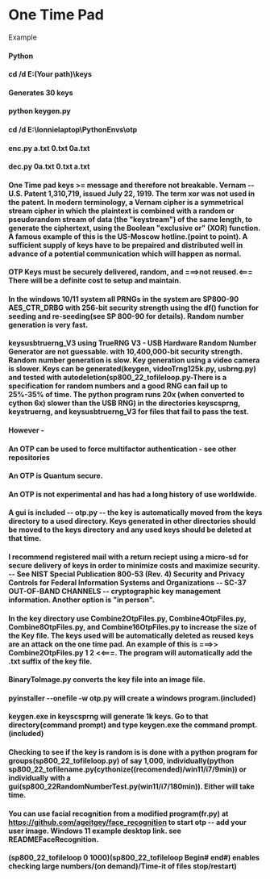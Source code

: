 One Time Pad
============
Example
#### Python
#### cd /d E:\(Your path)\keys 
#### Generates 30 keys
#### python keygen.py
#### cd /d E:\lonnielaptop\PythonEnvs\otp
#### enc.py a.txt 0.txt 0a.txt
#### dec.py 0a.txt 0.txt a.txt
#### One Time pad keys >= message and therefore not breakable.   Vernam -- U.S. Patent 1,310,719, issued July 22, 1919.  The term xor was not used in the patent.  In modern terminology, a Vernam cipher is a symmetrical stream cipher in which the plaintext is combined with a random or pseudorandom stream of data (the "keystream") of the same length, to generate the ciphertext, using the Boolean "exclusive or" (XOR) function.  A famous example of this is the US-Moscow hotline.(point to point).  A sufficient supply of keys have to be prepaired and distributed well in advance of a potential communication which will happen as normal.  
#### OTP Keys must be securely delivered, random, and ===>not reused.<===   There will be a definite cost to setup and maintain.  
#### In the windows 10/11 system all PRNGs in the system are SP800-90 AES_CTR_DRBG with 256-bit security strength using the df() function for seeding and re-seeding(see SP 800-90 for details). Random number generation is very fast.
#### keysusbtruerng_V3 using TrueRNG V3 - USB Hardware Random Number Generator are not guessable.  with 10,400,000-bit security strength.  Random number generation is slow. Key generation using a video camera is slower. Keys can be generated(keygen, videoTrng125k.py, usbrng.py) and tested with autodeletion(sp800_22_tofileloop.py-There is a specification for random numbers and a good RNG can fail up to 25%-35% of time. The python program runs 20x (when converted to cython 6x) slower than the USB RNG) in the directories keyscsprng, keystruerng, and keysusbtruerng_V3 for files that fail to pass the test.
#### However -
#### An OTP can be used to force multifactor authentication - see other repositories
#### An OTP is Quantum secure.
#### An OTP is not experimental and has had a long history of use worldwide.
#### A gui is included -- otp.py -- the key is automatically moved from the keys directory to a used directory.  Keys generated in other directories should be moved to the keys directory and any used keys should be deleted at that time.
#### I recommend registered mail with a return reciept using a micro-sd for secure delivery of keys in order to minimize costs and maximize security. -- See NIST Special Publication 800-53 (Rev. 4) Security and Privacy Controls for Federal Information Systems and Organizations -- SC-37 OUT-OF-BAND CHANNELS -- cryptographic key management information.  Another option is "in person".
####  In the key directory use Combine2OtpFiles.py, Combine4OtpFiles.py, Combine8OtpFiles.py, and Combine16OtpFiles.py to increase the size of the Key file.  The keys used will be automatically deleted as reused keys are an attack on the one time pad.  An example of this is ===>> Combine2OtpFiles.py 1 2 <<===.  The program will automatically add the .txt suffix of the key file. 
#### BinaryToImage.py converts the key file into an image file.  
#### pyinstaller --onefile -w otp.py will create a windows program.(included)
#### keygen.exe in keyscsprng will generate 1k keys.  Go to that directory(command prompt) and type keygen.exe the command prompt.(included)
#### Checking to see if the key is random is is done with a python program for groups(sp800_22_tofileloop.py) of say 1,000, individually(python sp800_22_tofilename.py(cythonize((recomended)/win11/i7/9min)) or individually with a gui(sp800_22RandomNumberTest.py(win11/i7/180min)).  Either will take time.
#### You can use facial recognition from a modified program(fr.py) at https://github.com/ageitgey/face_recognition to start otp -- add your user image. Windows 11 example desktop link. see READMEFaceRecognition.
#### (sp800_22_tofileloop 0 1000)(sp800_22_tofileloop Begin# end#) enables checking large numbers/(on demand)/Time-it of files stop/restart)





